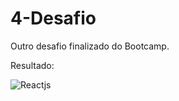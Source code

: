 # 4-Desafio

Outro desafio finalizado do Bootcamp.

Resultado:

![Reactjs](https://user-images.githubusercontent.com/56271517/75679843-262f9800-5c6f-11ea-969f-0cacdf0e7ac6.png)

